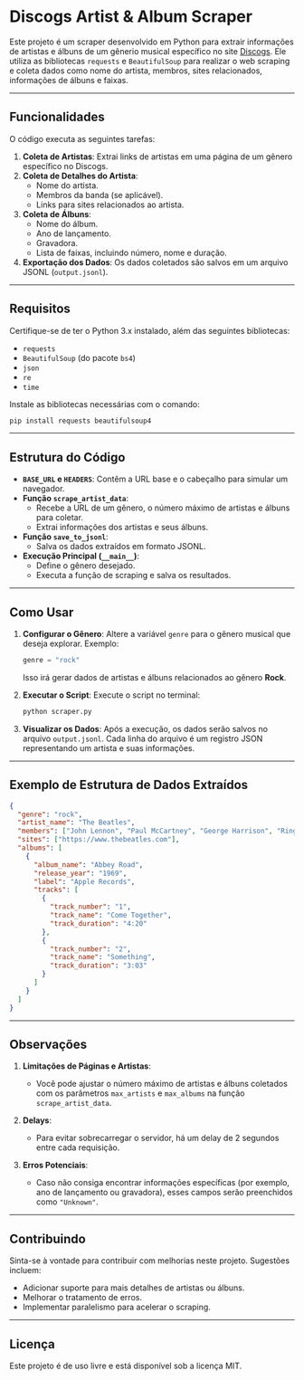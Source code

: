 # Discogs Artist & Album Scraper

Este projeto é um scraper desenvolvido em Python para extrair informações de artistas e álbuns de um gênerio musical específico no site [Discogs](https://www.discogs.com/). Ele utiliza as bibliotecas `requests` e `BeautifulSoup` para realizar o web scraping e coleta dados como nome do artista, membros, sites relacionados, informações de álbuns e faixas.

---

## Funcionalidades

O código executa as seguintes tarefas:
1. **Coleta de Artistas**: Extrai links de artistas em uma página de um gênero específico no Discogs.
2. **Coleta de Detalhes do Artista**:
   - Nome do artista.
   - Membros da banda (se aplicável).
   - Links para sites relacionados ao artista.
3. **Coleta de Álbuns**:
   - Nome do álbum.
   - Ano de lançamento.
   - Gravadora.
   - Lista de faixas, incluindo número, nome e duração.
4. **Exportação dos Dados**: Os dados coletados são salvos em um arquivo JSONL (`output.jsonl`).

---

## Requisitos

Certifique-se de ter o Python 3.x instalado, além das seguintes bibliotecas:
- `requests`
- `BeautifulSoup` (do pacote `bs4`)
- `json`
- `re`
- `time`

Instale as bibliotecas necessárias com o comando:
```bash
pip install requests beautifulsoup4
```

---

## Estrutura do Código

- **`BASE_URL` e `HEADERS`**: Contêm a URL base e o cabeçalho para simular um navegador.
- **Função `scrape_artist_data`**:
  - Recebe a URL de um gênero, o número máximo de artistas e álbuns para coletar.
  - Extrai informações dos artistas e seus álbuns.
- **Função `save_to_jsonl`**:
  - Salva os dados extraídos em formato JSONL.
- **Execução Principal (`__main__`)**:
  - Define o gênero desejado.
  - Executa a função de scraping e salva os resultados.

---

## Como Usar

1. **Configurar o Gênero**:
   Altere a variável `genre` para o gênero musical que deseja explorar. Exemplo:
   ```python
   genre = "rock"
   ```
   Isso irá gerar dados de artistas e álbuns relacionados ao gênero **Rock**.

2. **Executar o Script**:
   Execute o script no terminal:
   ```bash
   python scraper.py
   ```

3. **Visualizar os Dados**:
   Após a execução, os dados serão salvos no arquivo `output.jsonl`. Cada linha do arquivo é um registro JSON representando um artista e suas informações.

---

## Exemplo de Estrutura de Dados Extraídos

```json
{
  "genre": "rock",
  "artist_name": "The Beatles",
  "members": ["John Lennon", "Paul McCartney", "George Harrison", "Ringo Starr"],
  "sites": ["https://www.thebeatles.com"],
  "albums": [
    {
      "album_name": "Abbey Road",
      "release_year": "1969",
      "label": "Apple Records",
      "tracks": [
        {
          "track_number": "1",
          "track_name": "Come Together",
          "track_duration": "4:20"
        },
        {
          "track_number": "2",
          "track_name": "Something",
          "track_duration": "3:03"
        }
      ]
    }
  ]
}
```

---

## Observações

1. **Limitações de Páginas e Artistas**:
   - Você pode ajustar o número máximo de artistas e álbuns coletados com os parâmetros `max_artists` e `max_albums` na função `scrape_artist_data`.

2. **Delays**:
   - Para evitar sobrecarregar o servidor, há um delay de 2 segundos entre cada requisição.

3. **Erros Potenciais**:
   - Caso não consiga encontrar informações específicas (por exemplo, ano de lançamento ou gravadora), esses campos serão preenchidos como `"Unknown"`.

---

## Contribuindo

Sinta-se à vontade para contribuir com melhorias neste projeto. Sugestões incluem:
- Adicionar suporte para mais detalhes de artistas ou álbuns.
- Melhorar o tratamento de erros.
- Implementar paralelismo para acelerar o scraping.

---

## Licença

Este projeto é de uso livre e está disponível sob a licença MIT.

